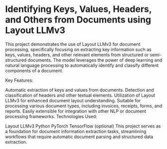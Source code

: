 # Identifying Keys, Values, Headers, and Others from Documents using Layout LLMv3

This project demonstrates the use of Layout LLMv3 for document processing, specifically focusing on extracting key information such as keys, values, headers, and other relevant elements from structured or semi-structured documents. The model leverages the power of deep learning and natural language processing to automatically identify and classify different components of a document.

Key Features:

Automatic extraction of keys and values from documents.
Detection and classification of headers and other textual elements.
Utilization of Layout LLMv3 for enhanced document layout understanding.
Suitable for processing various document types, including invoices, receipts, forms, and reports.
Easily extensible for integration with other NLP or document processing frameworks.
Technologies Used:

Layout LLMv3
Python
PyTorch
TensorFlow (optional)
This project serves as a foundation for document information extraction tasks, streamlining workflows that require automatic document parsing and structured data extraction.
